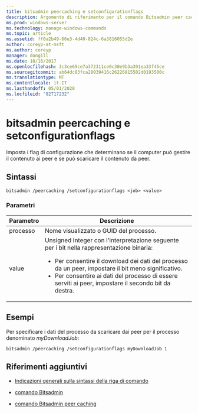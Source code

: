 ```yaml
---
title: bitsadmin peercaching e setconfigurationflags
description: Argomento di riferimento per il comando Bitsadmin peer caching e setconfigurationflags, che imposta i flag di configurazione che determinano se il computer può gestire il contenuto ai peer e se può scaricare il contenuto dai peer.
ms.prod: windows-server
ms.technology: manage-windows-commands
ms.topic: article
ms.assetid: ff0a2b49-66e3-4d40-824c-6a3816055d2e
author: coreyp-at-msft
ms.author: coreyp
manager: dongill
ms.date: 10/16/2017
ms.openlocfilehash: 3c3ce69ce7a372311ce0c30e9b3a391ea33f45ce
ms.sourcegitcommit: ab64dc83fca28039416c26226815502d0193500c
ms.translationtype: MT
ms.contentlocale: it-IT
ms.lasthandoff: 05/01/2020
ms.locfileid: "82717232"
---
```

# <a name="bitsadmin-peercaching-and-setconfigurationflags"></a>bitsadmin peercaching e setconfigurationflags

Imposta i flag di configurazione che determinano se il computer può gestire il contenuto ai peer e se può scaricare il contenuto da peer.

## <a name="syntax"></a>Sintassi

```
bitsadmin /peercaching /setconfigurationflags <job> <value>
```

### <a name="parameters"></a>Parametri

| Parametro | Descrizione |
| -------------- | -------------- |
| processo | Nome visualizzato o GUID del processo. |
| value | Unsigned Integer con l'interpretazione seguente per i bit nella rappresentazione binaria:<ul><li>Per consentire il download dei dati del processo da un peer, impostare il bit meno significativo.</li><li>Per consentire ai dati del processo di essere serviti ai peer, impostare il secondo bit da destra.</li></ul>|

## <a name="examples"></a>Esempi

Per specificare i dati del processo da scaricare dai peer per il processo denominato *myDownloadJob*:

```
bitsadmin /peercaching /setconfigurationflags myDownloadJob 1
```

## <a name="additional-references"></a>Riferimenti aggiuntivi

- [Indicazioni generali sulla sintassi della riga di comando](command-line-syntax-key.md)

- [comando Bitsadmin](bitsadmin.md)

- [comando Bitsadmin peer caching](bitsadmin-peercaching.md)
